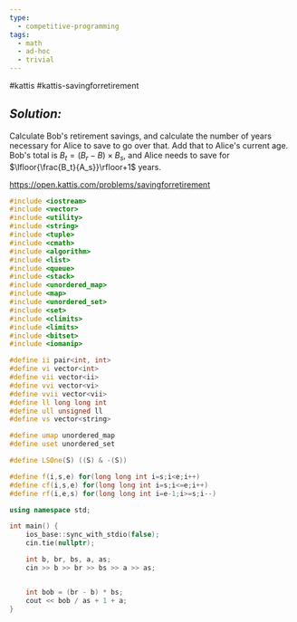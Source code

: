 ```yaml
---
type:
  - competitive-programming
tags:
  - math
  - ad-hoc
  - trivial
---
```

#kattis #kattis-savingforretirement

## _Solution:_
Calculate Bob's retirement savings, and calculate the number of years necessary for Alice to save to go over that. Add that to Alice's current age. Bob's total is $B_t=(B_r-B)\times B_s$, and Alice needs to save for $\lfloor{\frac{B_t}{A_s}}\rfloor+1$ years.

https://open.kattis.com/problems/savingforretirement
```cpp
#include <iostream>
#include <vector>
#include <utility>
#include <string>
#include <tuple>
#include <cmath>
#include <algorithm>
#include <list>
#include <queue>
#include <stack>
#include <unordered_map>
#include <map>
#include <unordered_set>
#include <set>
#include <climits>
#include <limits>
#include <bitset>
#include <iomanip>

#define ii pair<int, int>
#define vi vector<int>
#define vii vector<ii>
#define vvi vector<vi>
#define vvii vector<vii>
#define ll long long int
#define ull unsigned ll
#define vs vector<string>

#define umap unordered_map
#define uset unordered_set

#define LSOne(S) ((S) & -(S))

#define f(i,s,e) for(long long int i=s;i<e;i++)
#define cf(i,s,e) for(long long int i=s;i<=e;i++)
#define rf(i,e,s) for(long long int i=e-1;i>=s;i--)

using namespace std;

int main() {
    ios_base::sync_with_stdio(false);
    cin.tie(nullptr);

    int b, br, bs, a, as;
    cin >> b >> br >> bs >> a >> as;


    int bob = (br - b) * bs;
    cout << bob / as + 1 + a;
}
```
